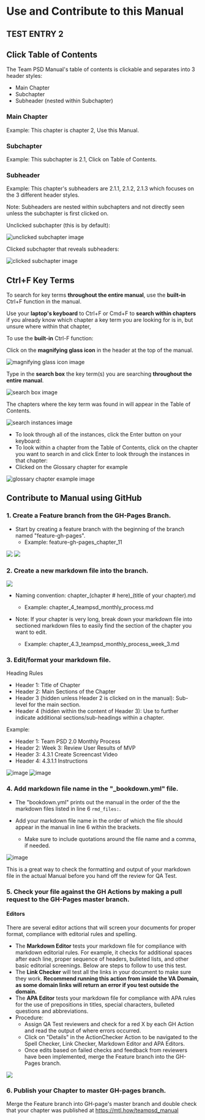 # Use and Contribute to this Manual

## TEST ENTRY 2

## Click Table of Contents

The Team PSD Manual's table of contents is clickable and separates into 3 header styles:

- Main Chapter
- Subchapter
- Subheader (nested within Subchapter)

### Main Chapter

Example: This chapter is chapter 2, Use this Manual.

### Subchapter

Example: This subchapter is 2.1, Click on Table of Contents.

### Subheader

Example: This chapter's subheaders are 2.1.1, 2.1.2, 2.1.3 which focuses on the 3 different header styles.

Note: Subheaders are nested within subchapters and not directly seen unless the subchapter is first clicked on.

Unclicked subchapter (this is by default):

![unclicked subchapter image](https://user-images.githubusercontent.com/59668647/89900713-f333ed80-db98-11ea-9745-0a8328609a34.png)

Clicked subchapter that reveals subheaders:

![clicked subchapter image](https://user-images.githubusercontent.com/59668647/89900739-fc24bf00-db98-11ea-8f9e-5a8261f2db1b.png)

## Ctrl+F Key Terms

To search for key terms **throughout the entire manual**, use the **built-in** Ctrl+F function in the manual.

Use your **laptop's keyboard** to Ctrl+F or Cmd+F to **search within chapters** if you already know which chapter a key term you are looking for is in, but unsure where within that chapter,

To use the **built-in** Ctrl-F function:

Click on the **magnifying glass icon** in the header at the top of the manual.

![magnifying glass icon image](https://user-images.githubusercontent.com/59668647/89899074-946d7480-db96-11ea-8f57-cc04c0057cdb.png)

Type in the **search box** the key term(s) you are searching **throughout the entire manual**.

![search box image](https://user-images.githubusercontent.com/59668647/89900231-4eb1ab80-db98-11ea-9540-f574ff01c8ec.png)

The chapters where the key term was found in will appear in the Table of Contents.

![search instances image](https://user-images.githubusercontent.com/59668647/89904640-085f4b00-db9e-11ea-8606-5b88e44519b7.png)

- To look through all of the instances, click the Enter button on your keyboard:
- To look within a chapter from the Table of Contents, click on the chapter you want to search in and click Enter to look through the instances in that chapter:
- Clicked on the Glossary chapter for example

![glossary chapter example image](https://user-images.githubusercontent.com/59668647/89900499-acde8e80-db98-11ea-8d39-6765219fd552.png)


## Contribute to Manual using GitHub

### 1.	Create a Feature branch from the GH-Pages Branch.

- Start by creating a feature branch with the beginning of the branch named "feature-gh-pages".
   - Example:  feature-gh-pages_chapter_11

<img src = "https://github.com/lzim/teampsd/blob/gh-pages/images/create_gh-pages_feature_branch_1.png?raw=true">

<img src = "https://github.com/lzim/teampsd/blob/gh-pages/images/create_gh-pages_feature_branch_2.png?raw=true">

### 2.	Create a new markdown file into the branch.
 
<img src = "https://github.com/lzim/teampsd/blob/gh-pages/images/create_markdown_file.png?raw=true">

- Naming convention: chapter_(chapter # here)_(title of your chapter).md
    - Example: chapter_4_teampsd_monthly_process.md

- Note: If your chapter is very long, break down your markdown file into sectioned markdown files to easily find the section of the chapter you want to edit.
    - Example: chapter_4.3_teampsd_monthly_process_week_3.md

### 3.	Edit/format your markdown file.

Heading Rules

- Header 1: Title of Chapter
- Header 2: Main Sections of the Chapter
- Header 3 (hidden unless Header 2 is clicked on in the manual): Sub-level for the main section.
- Header 4 (hidden within the content of Header 3): Use to further indicate additional sections/sub-headings within a chapter.

Example:
- Header 1: Team PSD 2.0 Monthly Process
- Header 2: Week 3: Review User Results of MVP
- Header 3: 4.3.1 Create Screencast Video
- Header 4: 4.3.1.1 Instructions

![image](https://user-images.githubusercontent.com/59668647/108416518-aaae5a00-71e3-11eb-8ca0-29b7121bb139.png)
![image](https://user-images.githubusercontent.com/59668647/108416726-f6f99a00-71e3-11eb-8f67-631894b8ab63.png)

### 4. Add markdown file name in the "_bookdown.yml" file.

- The "bookdown.yml" prints out the manual in the order of the the markdown files listed in line 6 ```rmd_files:```.

- Add your markdown file name in the order of which the file should appear in the manual in line 6 within the brackets.
    - Make sure to include quotations around the file name and a comma, if needed.
 
![image](https://user-images.githubusercontent.com/59668647/109550554-4e212980-7a84-11eb-8923-ce123e12bab8.png)

This is a great way to check the formatting and output of your markdown file in the actual Manual before you hand off the review for QA Test.

### 5.	Check your file against the GH Actions by making a pull request to the GH-Pages master branch.

#### Editors

There are several editor actions that will screen your documents for proper format, compliance with editorial rules and spelling.

- The **Markdown Editor** tests your markdown file for compliance with markdown editorial rules. For example, it checks for additional spaces after each line, proper sequence of headers, bulleted lists, and other basic editorial screenings. Below are steps to follow to use this test.
- The **Link Checker** will test all the links in your document to make sure they work. **Recommend running this action from inside the VA Domain, as some domain links will return an error if you test outside the domain.**
- The **APA Editor** tests your markdown file for compliance with APA rules for the use of prepositions in titles, special characters, bulleted questions and abbreviations. 
- Procedure:
  - Assign QA Test reviewers and check for a red X by each GH Action and read the output of where errors occurred.
  - Click on "Details" in the ActionChecker Action to be navigated to the Spell Checker, Link Checker, Markdown Editor and APA Editors.
  - Once edits based on failed checks and feedback from reviewers have been implemented, merge the Feature branch into the GH-Pages branch.

<img src = "https://github.com/lzim/teampsd/blob/gh-pages/images/clear_action_errors.png?raw=true">

### 6.	Publish your Chapter to master GH-pages branch.
Merge the Feature branch into GH-page's master branch and double check that your chapter was published at https://mtl.how/teampsd_manual
